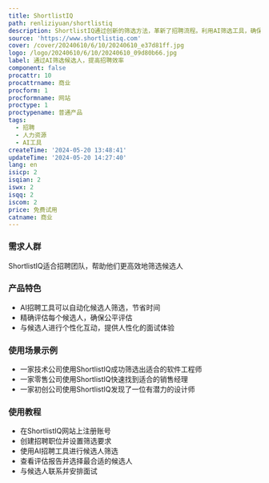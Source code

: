 ```yaml
---
title: ShortlistIQ
path: renliziyuan/shortlistiq
description: ShortlistIQ通过创新的筛选方法，革新了招聘流程。利用AI筛选工具，确保高效选择候选人。
source: 'https://www.shortlistiq.com'
cover: /cover/20240610/6/10/20240610_e37d81ff.jpg
logo: /logo/20240610/6/10/20240610_09d80b66.jpg
label: 通过AI筛选候选人，提高招聘效率
component: false
procattr: 10
procattrname: 商业
procform: 1
procformname: 网站
proctype: 1
proctypename: 普通产品
tags:
  - 招聘
  - 人力资源
  - AI工具
createTime: '2024-05-20 13:48:41'
updateTime: '2024-05-20 14:27:40'
lang: en
isicp: 2
isqian: 2
iswx: 2
isqq: 2
iscom: 2
price: 免费试用
catname: 商业
---
```




### 需求人群
ShortlistIQ适合招聘团队，帮助他们更高效地筛选候选人

### 产品特色
* AI招聘工具可以自动化候选人筛选，节省时间
* 精确评估每个候选人，确保公平评估
* 与候选人进行个性化互动，提供人性化的面试体验

### 使用场景示例
* 一家技术公司使用ShortlistIQ成功筛选出适合的软件工程师
* 一家零售公司使用ShortlistIQ快速找到适合的销售经理
* 一家初创公司使用ShortlistIQ发现了一位有潜力的设计师

### 使用教程
* 在ShortlistIQ网站上注册账号
* 创建招聘职位并设置筛选要求
* 使用AI招聘工具进行候选人筛选
* 查看评估报告并选择最合适的候选人
* 与候选人联系并安排面试

  
